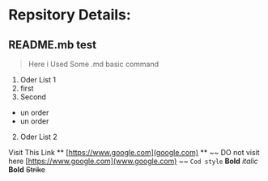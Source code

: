 # Repsitory Details:
## README.mb test

> Here i Used Some .md basic command

1. Oder List 1
 1. first
 2. Second
  * un order
  * un order
2. Oder List 2

Visit This Link ** [https://www.google.com](google.com) **
~~ DO not visit here [https://www.google.com](www.google.com) ~~
` Cod style `
__Bold__
*italic*
**Bold**
~~Strike~~
